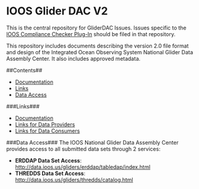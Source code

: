 IOOS Glider DAC V2
==================

This is the central repository for GliderDAC Issues.
Issues specific to the [IOOS Compliance Checker Plug-In](https://github.com/ioos/cc-plugin-glider) should be filed in that repository.

This repository includes documents describing the version 2.0 file format and design of the
Integrated Ocean Observing System National Glider Data Assembly Center.  It  also includes approved metadata. 

##Contents##
- [Documentation](https://github.com/kerfoot/ioosngdac/wiki)
- [Links](#links)
- [Data Access](#data-access)

###Links###

- [Documentation](https://github.com/kerfoot/ioosngdac/wiki)
- [Links for Data Providers](https://github.com/ioos/ioosngdac/wiki/Links-for-Data-Providers)
- [Links for Data Consumers](https://github.com/ioos/ioosngdac/wiki/Links-for-Data-Consumers)

###Data Access###
The IOOS National Glider Data Assembly Center provides access to all submitted data sets through 2 services:

- __ERDDAP Data Set Access__: http://data.ioos.us/gliders/erddap/tabledap/index.html
- __THREDDS Data Set Access__: http://data.ioos.us/gliders/thredds/catalog.html
